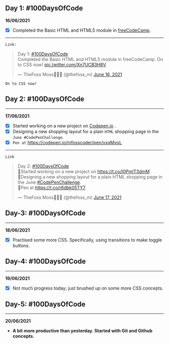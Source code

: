 ## Day 1: #100DaysOfCode

**16/06/2021**

- [x] Completed the Basic HTML and HTML5 module in [freeCodeCamp](https://www.freecodecamp.org/).
***

`Link:` <blockquote class="twitter-tweet" data-dnt="true"><p lang="en" dir="ltr">Day 1: <a href="https://twitter.com/hashtag/100DaysOfCode?src=hash&amp;ref_src=twsrc%5Etfw">#100DaysOfCode</a> <br>Completed the Basic HTML and HTML5 module in freeCodeCamp. On to CSS now! <a href="https://t.co/Xn7UCB3H8V">pic.twitter.com/Xn7UCB3H8V</a></p>&mdash; TheFoss Moss🍏️🦊️🐾️ (@thefoss_m) <a href="https://twitter.com/thefoss_m/status/1405105957282074625?ref_src=twsrc%5Etfw">June 16, 2021</a></blockquote> 

`On to CSS now!`

## Day 2: #100DaysOfCode
* * *
**17/06/2021**
- [x] Started working on a new project on [Codepen.io](https://codepen.io/) .
- [x] Designing a new shopping layout for a plain `HTML` shopping page in the `June #CodePenChallenge`. 
- [x] `Pen at` https://codepen.io/mfosscoder/pen/xxqMvoL
* * *
```Link```
<blockquote class="twitter-tweet" data-lang="en" data-dnt="true"><p lang="en" dir="ltr">Day 2: <a href="https://twitter.com/hashtag/100DaysOfCode?src=hash&amp;ref_src=twsrc%5Etfw">#100DaysOfCode</a> <br>🔷️Started working on a new project on <a href="https://t.co/I0PmIT3dmM">https://t.co/I0PmIT3dmM</a><br>🔷️Designing a new shopping layout for a plain HTML shopping page in the June <a href="https://twitter.com/hashtag/CodePenChallenge?src=hash&amp;ref_src=twsrc%5Etfw">#CodePenChallenge</a>.<br>🔗️Pen at <a href="https://t.co/r6dbk05TY7">https://t.co/r6dbk05TY7</a></p>&mdash; TheFoss Moss🍏️🦊️🐾️ (@thefoss_m) <a href="https://twitter.com/thefoss_m/status/1405568341494833152?ref_src=twsrc%5Etfw">June 17, 2021</a></blockquote>

## Day-3: #100DaysOfCode
* * *
**18/06/2021**
- [x] Practised some more CSS. Specifically, using transitions to make toggle buttons.

## Day-4: #100DaysOfCode
* * *
**19/06/2021**
- [x] Not much progress today; just brushed up on some more CSS concepts.

## Day-5: #100DaysOfCode
* * *
**20/06/2021**
- **A bit more productive than yesterday. Started with Git and Github concepts.**

